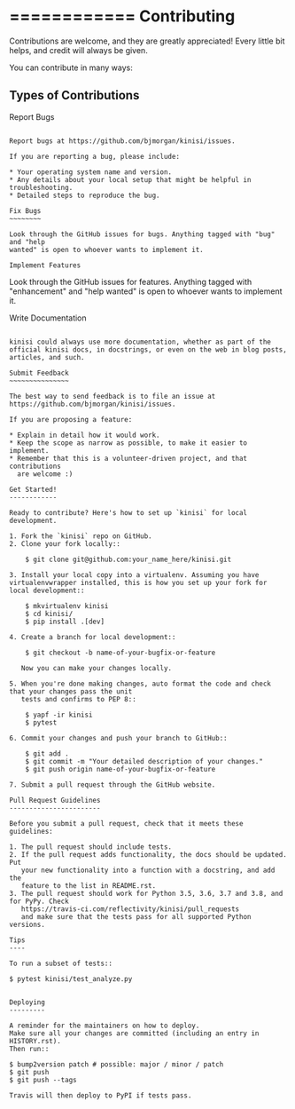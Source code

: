 ============
Contributing
============

Contributions are welcome, and they are greatly appreciated! Every little bit
helps, and credit will always be given.

You can contribute in many ways:

Types of Contributions
----------------------

Report Bugs
~~~~~~~~~~~

Report bugs at https://github.com/bjmorgan/kinisi/issues.

If you are reporting a bug, please include:

* Your operating system name and version.
* Any details about your local setup that might be helpful in troubleshooting.
* Detailed steps to reproduce the bug.

Fix Bugs
~~~~~~~~

Look through the GitHub issues for bugs. Anything tagged with "bug" and "help
wanted" is open to whoever wants to implement it.

Implement Features
~~~~~~~~~~~~~~~~~~

Look through the GitHub issues for features. Anything tagged with "enhancement"
and "help wanted" is open to whoever wants to implement it.

Write Documentation
~~~~~~~~~~~~~~~~~~~

kinisi could always use more documentation, whether as part of the
official kinisi docs, in docstrings, or even on the web in blog posts,
articles, and such.

Submit Feedback
~~~~~~~~~~~~~~~

The best way to send feedback is to file an issue at https://github.com/bjmorgan/kinisi/issues.

If you are proposing a feature:

* Explain in detail how it would work.
* Keep the scope as narrow as possible, to make it easier to implement.
* Remember that this is a volunteer-driven project, and that contributions
  are welcome :)

Get Started!
------------

Ready to contribute? Here's how to set up `kinisi` for local development.

1. Fork the `kinisi` repo on GitHub.
2. Clone your fork locally::

    $ git clone git@github.com:your_name_here/kinisi.git

3. Install your local copy into a virtualenv. Assuming you have virtualenvwrapper installed, this is how you set up your fork for local development::

    $ mkvirtualenv kinisi
    $ cd kinisi/
    $ pip install .[dev]

4. Create a branch for local development::

    $ git checkout -b name-of-your-bugfix-or-feature

   Now you can make your changes locally.

5. When you're done making changes, auto format the code and check that your changes pass the unit
   tests and confirms to PEP 8::

    $ yapf -ir kinisi
    $ pytest

6. Commit your changes and push your branch to GitHub::

    $ git add .
    $ git commit -m "Your detailed description of your changes."
    $ git push origin name-of-your-bugfix-or-feature

7. Submit a pull request through the GitHub website.

Pull Request Guidelines
-----------------------

Before you submit a pull request, check that it meets these guidelines:

1. The pull request should include tests.
2. If the pull request adds functionality, the docs should be updated. Put
   your new functionality into a function with a docstring, and add the
   feature to the list in README.rst.
3. The pull request should work for Python 3.5, 3.6, 3.7 and 3.8, and for PyPy. Check
   https://travis-ci.com/reflectivity/kinisi/pull_requests
   and make sure that the tests pass for all supported Python versions.

Tips
----

To run a subset of tests::

$ pytest kinisi/test_analyze.py


Deploying
---------

A reminder for the maintainers on how to deploy.
Make sure all your changes are committed (including an entry in HISTORY.rst).
Then run::

$ bump2version patch # possible: major / minor / patch
$ git push
$ git push --tags

Travis will then deploy to PyPI if tests pass.
